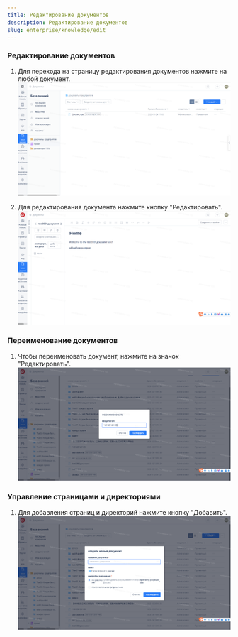 ```yaml
---
title: Редактирование документов
description: Редактирование документов
slug: enterprise/knowledge/edit
---
```

### Редактирование документов

1.  Для перехода на страницу редактирования документов нажмите на любой документ.
![Описание изображения](assets/image.png)

2. Для редактирования документа нажмите кнопку "Редактировать".
![Описание изображения](image297.png)

### Переименование документов

1. Чтобы переименовать документ, нажмите на значок "Редактировать".
![Описание изображения](image299.png)

### Управление страницами и директориями

1.  Для добавления страниц и директорий нажмите кнопку "Добавить".
![Описание изображения](image300.png)